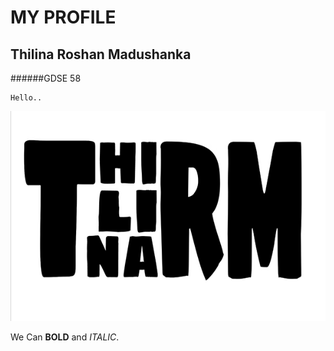 # MY PROFILE
## Thilina Roshan Madushanka
######GDSE 58

    Hello..
    
![This is Image](assets/images/1636346882648.jpg)
    
We Can **BOLD** and *ITALIC*. 